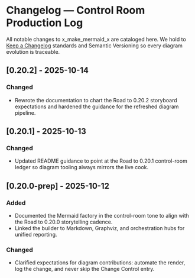# Changelog — Control Room Production Log

All notable changes to x_make_mermaid_x are cataloged here. We hold to [Keep a Changelog](https://keepachangelog.com/en/1.1.0/) standards and Semantic Versioning so every diagram evolution is traceable.

## [0.20.2] - 2025-10-14
### Changed
- Rewrote the documentation to chart the Road to 0.20.2 storyboard expectations and hardened the guidance for the refreshed diagram pipeline.

## [0.20.1] - 2025-10-13
### Changed
- Updated README guidance to point at the Road to 0.20.1 control-room ledger so diagram tooling always mirrors the live cook.

## [0.20.0-prep] - 2025-10-12
### Added
- Documented the Mermaid factory in the control-room tone to align with the Road to 0.20.0 storytelling cadence.
- Linked the builder to Markdown, Graphviz, and orchestration hubs for unified reporting.

### Changed
- Clarified expectations for diagram contributions: automate the render, log the change, and never skip the Change Control entry.
